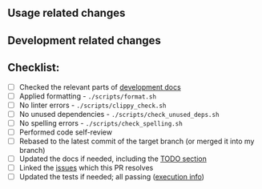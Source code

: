 ## Usage related changes

<!-- How the changes from this PR affect users. -->

## Development related changes

<!-- How these changes affect the developers of this project. E.g. changes in dev tools, testing, CI/CD... -->

## Checklist:

- [ ] Checked the relevant parts of [development docs](https://github.com/0xSpaceShard/starknet-devnet-rs/?tab=readme-ov-file#development)
- [ ] Applied formatting - `./scripts/format.sh`
- [ ] No linter errors - `./scripts/clippy_check.sh`
- [ ] No unused dependencies - `./scripts/check_unused_deps.sh`
- [ ] No spelling errors - `./scripts/check_spelling.sh`
- [ ] Performed code self-review
- [ ] Rebased to the latest commit of the target branch (or merged it into my branch)
- [ ] Updated the docs if needed, including the [TODO section](https://github.com/0xSpaceShard/starknet-devnet-rs/?tab=readme-ov-file#todo-to-reach-feature-parity-with-the-pythonic-devnet)
- [ ] Linked the [issues](https://github.com/0xSpaceShard/starknet-devnet-rs/issues) which this PR resolves
- [ ] Updated the tests if needed; all passing ([execution info](https://github.com/0xSpaceShard/starknet-devnet-rs/?tab=readme-ov-file#test-execution))
